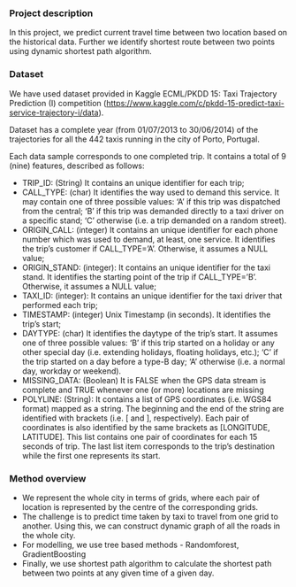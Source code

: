 ### Project description

In this project, we predict current travel time between two location based on the historical data. Further we identify shortest route between two points using dynamic shortest path algorithm.

### Dataset

We have used dataset provided in Kaggle ECML/PKDD 15: Taxi Trajectory Prediction (I) competition (https://www.kaggle.com/c/pkdd-15-predict-taxi-service-trajectory-i/data).

Dataset has a complete year (from 01/07/2013 to 30/06/2014) of the trajectories for all the 442 taxis running in the city of Porto, Portugal.

Each data sample corresponds to one completed trip. It contains a total of
9 (nine) features, described as follows:

* TRIP_ID: (String) It contains an unique identifier for each trip;
* CALL_TYPE: (char) It identifies the way used to demand this service. It may contain one of three possible values:
‘A’ if this trip was dispatched from the central;
‘B’ if this trip was demanded directly to a taxi driver on a specific stand;
‘C’ otherwise (i.e. a trip demanded on a random street).
* ORIGIN_CALL: (integer) It contains an unique identifier for each phone number which was used to demand, at least, one service. It identifies the trip’s customer if CALL_TYPE=’A’. Otherwise, it assumes a NULL value;
* ORIGIN_STAND: (integer): It contains an unique identifier for the taxi stand. It identifies the starting point of the trip if CALL_TYPE=’B’. Otherwise, it assumes a NULL value;
* TAXI_ID: (integer): It contains an unique identifier for the taxi driver that performed each trip;
* TIMESTAMP: (integer) Unix Timestamp (in seconds). It identifies the trip’s start; 
* DAYTYPE: (char) It identifies the daytype of the trip’s start. It assumes one of three possible values:
‘B’ if this trip started on a holiday or any other special day (i.e. extending holidays, floating holidays, etc.);
‘C’ if the trip started on a day before a type-B day;
‘A’ otherwise (i.e. a normal day, workday or weekend).
* MISSING_DATA: (Boolean) It is FALSE when the GPS data stream is complete and TRUE whenever one (or more) locations are missing
* POLYLINE: (String): It contains a list of GPS coordinates (i.e. WGS84 format) mapped as a string. The beginning and the end of the string are identified with brackets (i.e. [ and ], respectively). Each pair of coordinates is also identified by the same brackets as [LONGITUDE, LATITUDE]. This list contains one pair of coordinates for each 15 seconds of trip. The last list item corresponds to the trip’s destination while the first one represents its start.

### Method overview

* We represent the whole city in terms of grids, where each pair of location is represented by the centre of the corresponding grids.
* The challenge is to predict time taken by taxi to travel from one grid to another. Using this, we can construct dynamic graph of all the roads in the whole city.
* For modelling, we use tree based methods - Randomforest, GradientBoosting
* Finally, we use shortest path algorithm to calculate the shortest path between two points at any given time of a given day.
